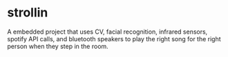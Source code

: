 # strollin
A embedded project that uses CV, facial recognition, infrared sensors, spotify API calls, and bluetooth speakers to play the right song for the right person when they step in the room. 
